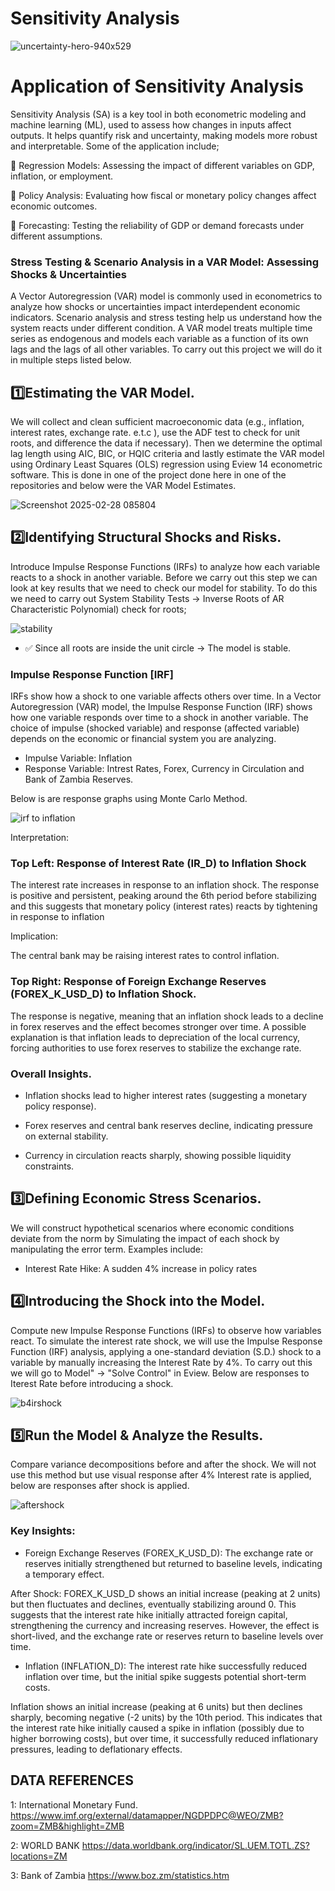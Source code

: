 # Sensitivity Analysis

![uncertainty-hero-940x529](https://github.com/user-attachments/assets/34f81d91-90fc-45fb-a003-93df44701d14)


# Application of Sensitivity Analysis
Sensitivity Analysis (SA) is a key tool in both econometric modeling and machine learning (ML), used to assess how changes in inputs affect outputs. It helps quantify risk and uncertainty, making models more robust and interpretable. Some of the application include;

🔹 Regression Models: Assessing the impact of different variables on GDP, inflation, or employment.

🔹 Policy Analysis: Evaluating how fiscal or monetary policy changes affect economic outcomes.

🔹 Forecasting: Testing the reliability of GDP or demand forecasts under different assumptions.

### Stress Testing & Scenario Analysis in a VAR Model: Assessing Shocks & Uncertainties
A Vector Autoregression (VAR) model is commonly used in econometrics to analyze how shocks or uncertainties impact interdependent economic indicators. Scenario analysis and stress testing help us understand how the system reacts under different condition. A VAR model treats multiple time series as endogenous and models each variable as a function of its own lags and the lags of all other variables. To carry out this project we will do it in multiple steps listed below.

## 1️⃣Estimating the VAR Model.

We will collect and clean sufficient macroeconomic data (e.g., inflation, interest rates, exchange rate. e.t.c ), use the ADF test to check for unit roots, and difference the data if necessary). Then we
determine the optimal lag length using AIC, BIC, or HQIC criteria and lastly estimate the VAR model using Ordinary Least Squares (OLS) regression using Eview 14 econometric software. This is done in one of the project done here in one of the repositories and below were the VAR Model Estimates.

![Screenshot 2025-02-28 085804](https://github.com/user-attachments/assets/7b20ee00-7b68-41ec-b772-a35193edf9b1)


## 2️⃣Identifying Structural Shocks and Risks.

Introduce Impulse Response Functions (IRFs) to analyze how each variable reacts to a shock in another variable. Before we carry out this step we can look at key results that we need to check our model for stability. To do this we need to carry out System Stability Tests → Inverse Roots of AR Characteristic Polynomial) check for roots;

![stability](https://github.com/user-attachments/assets/5c2ebc13-cb38-4579-a7e9-5f9503a1affd)


- ✅ Since all roots are inside the unit circle → The model is stable.

### Impulse Response Function [IRF]
 IRFs show how a shock to one variable affects others over time. In a Vector Autoregression (VAR) model, the Impulse Response Function (IRF) shows how one variable responds over time to a shock in another variable. The choice of impulse (shocked variable) and response (affected variable) depends on the economic or financial system you are analyzing.
  
- Impulse Variable: Inflation
- Response Variable: Intrest Rates, Forex, Currency in Circulation and Bank of Zambia Reserves.

Below is are response graphs using Monte Carlo Method.

![irf to inflation](https://github.com/user-attachments/assets/92a91b4d-595e-4450-9ecb-6741651cee0d)

Interpretation:

### Top Left: Response of Interest Rate (IR_D) to Inflation Shock 
The interest rate increases in response to an inflation shock. The response is positive and persistent, peaking around the 6th period before stabilizing and this suggests that monetary policy (interest rates) reacts by tightening in response to inflation

Implication:

The central bank may be raising interest rates to control inflation.


### Top Right:  Response of Foreign Exchange Reserves (FOREX_K_USD_D) to Inflation Shock.

The response is negative, meaning that an inflation shock leads to a decline in forex reserves and the effect becomes stronger over time. A possible explanation is that inflation leads to depreciation of the local currency, forcing authorities to use forex reserves to stabilize the exchange rate.

### Overall Insights.
- Inflation shocks lead to higher interest rates (suggesting a monetary policy response).
  
- Forex reserves and central bank reserves decline, indicating pressure on external stability.
  
- Currency in circulation reacts sharply, showing possible liquidity constraints.

  
## 3️⃣Defining Economic Stress Scenarios.

We will construct hypothetical scenarios where economic conditions deviate from the norm by Simulating the impact of each shock by manipulating the error term. Examples include:
- Interest Rate Hike: A sudden 4% increase in policy rates
  
## 4️⃣Introducing the Shock into the Model.

Compute new Impulse Response Functions (IRFs) to observe how variables react. To simulate the interest rate shock, we will use the Impulse Response Function (IRF) analysis, applying a one-standard deviation (S.D.) shock to a variable by manually increasing the Interest Rate by 4%. To carry out this we will go to Model" → "Solve Control" in Eview. Below are responses to Iterest Rate before introducing a shock.

![b4irshock](https://github.com/user-attachments/assets/7a2edc2f-a2c8-49ab-a040-eed181d964d3)


## 5️⃣Run the Model & Analyze the Results.

Compare variance decompositions before and after the shock. We will not use this method but use visual response after 4% Interest rate is applied, below are responses after shock is applied.

![aftershock](https://github.com/user-attachments/assets/8580be7a-6379-4958-a96a-77cfcca3b87d)
 
### Key Insights:

- Foreign Exchange Reserves (FOREX_K_USD_D): The exchange rate or reserves initially strengthened but returned to baseline levels, indicating a temporary effect.
  
After Shock: FOREX_K_USD_D shows an initial increase (peaking at 2 units) but then fluctuates and declines, eventually stabilizing around 0. This suggests that the interest rate hike initially attracted foreign capital, strengthening the currency and increasing reserves. However, the effect is short-lived, and the exchange rate or reserves return to baseline levels over time.

- Inflation (INFLATION_D): The interest rate hike successfully reduced inflation over time, but the initial spike suggests potential short-term costs.

Inflation shows an initial increase (peaking at 6 units) but then declines sharply, becoming negative (-2 units) by the 10th period. This indicates that the interest rate hike initially caused a spike in inflation (possibly due to higher borrowing costs), but over time, it successfully reduced inflationary pressures, leading to deflationary effects.

## DATA REFERENCES

1: International Monetary Fund. https://www.imf.org/external/datamapper/NGDPDPC@WEO/ZMB?zoom=ZMB&highlight=ZMB

2: WORLD BANK https://data.worldbank.org/indicator/SL.UEM.TOTL.ZS?locations=ZM

3: Bank of Zambia https://www.boz.zm/statistics.htm


